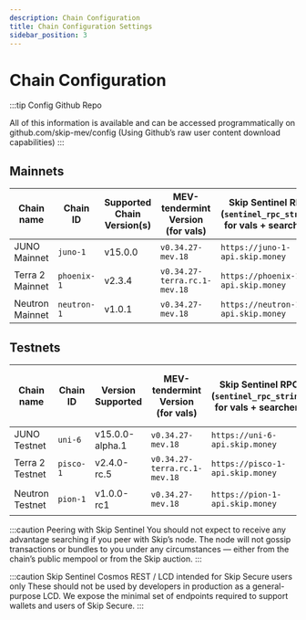 ```yaml
---
description: Chain Configuration
title: Chain Configuration Settings
sidebar_position: 3
---
```


# Chain Configuration

:::tip Config Github Repo

All of this information is available and can be accessed programmatically on <a hef="http://github.com/skip-mev/config" target="_blank">github.com/skip-mev/config</a> (Using Github’s raw user content download capabilities)
:::

## Mainnets

| Chain name      | Chain ID    | Supported Chain Version(s) | MEV-tendermint Version (for vals) | Skip Sentinel RPC (`sentinel_rpc_string`) for vals + searchers | `sentinel_peer_string` for vals                                                | Auction House Address (for searchers)            | Skip Sentinel Cosmos-SDK REST / LCD for Skip Secure |
| --------------- | ----------- | -------------------------- | --------------------------------- | -------------------------------------------------------------- | ------------------------------------------------------------------------------ | ------------------------------------------------ | --------------------------------------------------- |
| JUNO Mainnet    | `juno-1`    | v15.0.0                    | `v0.34.27-mev.18`                 | `https://juno-1-api.skip.money`                                | `8dd5dfefe8959f7186e6c80bdb87dbd919534677@juno-1-sentinel.skip.money:26656`    | `juno1qan7ffv9kqpp704ywevq26hw53997ppdkwzs74`    | `https://juno-1-lcd.skip.money`                     |
| Terra 2 Mainnet | `phoenix-1` | v2.3.4                     | `v0.34.27-terra.rc.1-mev.18`      | `https://phoenix-1-api.skip.money`                             | `20a61f70d93af978a3bc1d6be634a57918934f79@phoenix-1-sentinel.skip.money:26656` | `terra1kdx075ghexr2l6mx4mgn37deshu9fn59r9zq9v`   | `https://phoenix-1-lcd.skip.money`                  |
| Neutron Mainnet | `neutron-1` | v1.0.1                     | `v0.34.27-mev.18`                 | `https://neutron-1-api.skip.money`                             | `08a1653fd6669468f8b9c22d70f476a5b27f576a@neutron-1-sentinel.skip.money:26656` | `neutron123c2jmj5x2uxevjpwv9hllk37cnqsz4tjrn40g` | `https://neutron-1-lcd.skip.money`                  |

## Testnets

| Chain name      | Chain ID  | Version Supported | MEV-tendermint Version (for vals) | Skip Sentinel RPC (`sentinel_rpc_string`) for vals + searchers | `sentinel_peer_string` for vals                                              | Auction House Address (for searchers)            | Skip Sentinel Cosmos-SDK REST / LCD for Skip Secure |
| --------------- | --------- |-------------------|-----------------------------------| -------------------------------------------------------------- | ---------------------------------------------------------------------------- | ------------------------------------------------ | --------------------------------------------------- |
| JUNO Testnet    | `uni-6`   | v15.0.0-alpha.1   | `v0.34.27-mev.18`                 | `https://uni-6-api.skip.money`                                 | `f18d6e226545b348aa37c86cc735d0620838fcd8@uni-6-sentinel.skip.money:26656`   | `juno1992uusew9wuz0g3rcrd4wah7zk2v736rzvy8dg`    | `https://uni-6-lcd.skip.money`                      |
| Terra 2 Testnet | `pisco-1` | v2.4.0-rc.5       | `v0.34.27-terra.rc.1-mev.18`      | `https://pisco-1-api.skip.money`                               | `5cc5e6506818a113387d92e0b60a7206845b4d7e@pisco-1-sentinel.skip.money:26656` | `terra1nm8yeulwvkye83fcq9h869nqe2rrfqhyv9s8kh`   | `https://pisco-1-lcd.skip.money`                    |
| Neutron Testnet | `pion-1`  | v1.0.0-rc1        | `v0.34.27-mev.18`                 | `https://pion-1-api.skip.money`                                | `f44aa4467a5c411f650fd9223644d70afc1eacd1@pion-1-sentinel.skip.money:26656`  | `neutron1ttpzgakdut0wx6erq2lvd5engrgesujzhuacal` | `https://pion-1-lcd.skip.money`                     |

:::caution Peering with Skip Sentinel
You should not expect to receive any advantage searching if you peer with Skip’s node. The node will not gossip transactions or bundles to you under any circumstances — either from the chain’s public mempool or from the Skip auction.
:::

:::caution Skip Sentinel Cosmos REST / LCD intended for Skip Secure users only
These should not be used by developers in production as a general-purpose LCD.
We expose the minimal set of endpoints required to support wallets and users of Skip Secure.
:::
